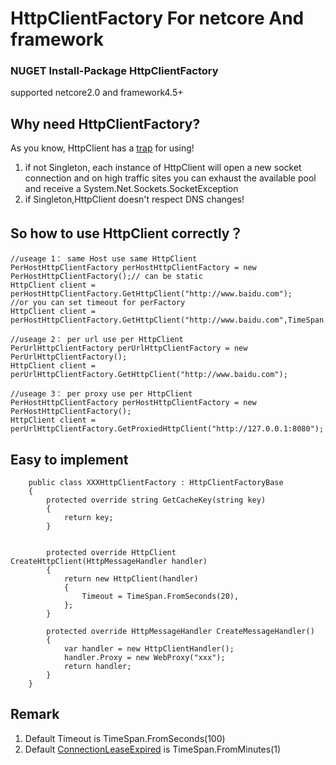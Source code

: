 # HttpClientFactory For netcore And framework
### NUGET Install-Package HttpClientFactory

supported netcore2.0 and framework4.5+

## Why need HttpClientFactory?

As you know, HttpClient has a [trap](https://aspnetmonsters.com/2016/08/2016-08-27-httpclientwrong/) for using!

1. if not Singleton,
each instance of HttpClient will open a new socket connection 
and on  high traffic sites you can exhaust the available pool and receive a System.Net.Sockets.SocketException
2. if Singleton,HttpClient doesn't respect DNS changes!


## So how to use HttpClient correctly？

```
//useage 1： same Host use same HttpClient
PerHostHttpClientFactory perHostHttpClientFactory = new PerHostHttpClientFactory();// can be static
HttpClient client = perHostHttpClientFactory.GetHttpClient("http://www.baidu.com");
//or you can set timeout for perFactory
HttpClient client = perHostHttpClientFactory.GetHttpClient("http://www.baidu.com",TimeSpan.FromSeconds(10));

//useage 2： per url use per HttpClient
PerUrlHttpClientFactory perUrlHttpClientFactory = new PerUrlHttpClientFactory();
HttpClient client = perUrlHttpClientFactory.GetHttpClient("http://www.baidu.com");

//useage 3： per proxy use per HttpClient
PerHostHttpClientFactory perHostHttpClientFactory = new PerHostHttpClientFactory();
HttpClient client = perUrlHttpClientFactory.GetProxiedHttpClient("http://127.0.0.1:8080");
```

## Easy to implement
```
	public class XXXHttpClientFactory : HttpClientFactoryBase
    {
        protected override string GetCacheKey(string key)
        {
            return key;
        }
				
				
		protected override HttpClient CreateHttpClient(HttpMessageHandler handler)
        {
            return new HttpClient(handler)
            {
                Timeout = TimeSpan.FromSeconds(20),
            };
        }

        protected override HttpMessageHandler CreateMessageHandler()
        {
            var handler = new HttpClientHandler();
            handler.Proxy = new WebProxy("xxx");
            return handler;
        }
    }
```

## Remark
1. Default Timeout is TimeSpan.FromSeconds(100)
2. Default [ConnectionLeaseExpired](http://byterot.blogspot.com/2016/07/singleton-httpclient-dns.html) is TimeSpan.FromMinutes(1)
